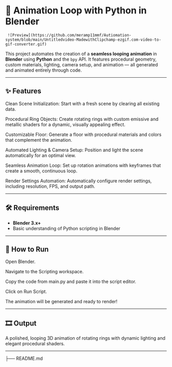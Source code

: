 # 🔄  Animation Loop with Python in Blender

     ![Preview](https://github.com/meramp11mmf/Autiomation-system/blob/main/Untitledvideo-MadewithClipchamp-ezgif.com-video-to-gif-converter.gif)


This project automates the creation of a **seamless looping animation** in **Blender** using **Python** and the `bpy` API. It features procedural geometry, custom materials, lighting, camera setup, and animation — all generated and animated entirely through code.

---

## ✨ Features

Clean Scene Initialization: Start with a fresh scene by clearing all existing data.

 Procedural Ring Objects: Create rotating rings with custom emissive and metallic shaders for a dynamic, visually appealing effect.

 Customizable Floor: Generate a floor with procedural materials and colors that complement the animation.

 Automated Lighting & Camera Setup: Position and light the scene automatically for an optimal view.

 Seamless Animation Loop: Set up rotation animations with keyframes that create a smooth, continuous loop.

 Render Settings Automation: Automatically configure render settings, including resolution, FPS, and output path.

---

## 🛠 Requirements

- **Blender 3.x+**
- Basic understanding of Python scripting in Blender

---

## 🚀 How to Run

Open Blender.

Navigate to the Scripting workspace.

Copy the code from main.py and paste it into the script editor.

Click on Run Script.

The animation will be generated and ready to render!

---

## 🎞 Output

A polished, looping 3D animation of rotating rings with dynamic lighting and elegant procedural shaders.

---


├── README.md

